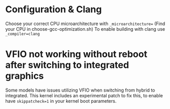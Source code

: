 # Configuration & Clang
Choose your correct CPU microarchitecture with `_microarchitecture=` (Find your CPU in choose-gcc-optimization.sh)
To enable building with clang use `_compiler=clang`

# VFIO not working without reboot after switching to integrated graphics
Some models have issues utilizing VFIO when switching from hybrid to integrated. This kernel includes an experimental patch to fix this,
to enable have `skippatcheck=1` in your kernel boot parameters.
